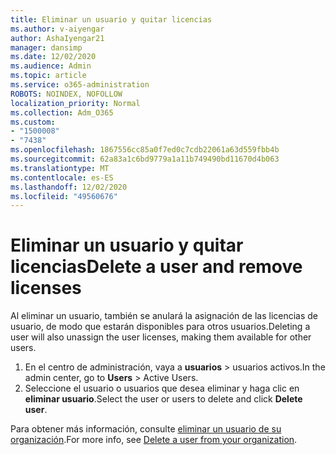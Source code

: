 ```yaml
---
title: Eliminar un usuario y quitar licencias
ms.author: v-aiyengar
author: AshaIyengar21
manager: dansimp
ms.date: 12/02/2020
ms.audience: Admin
ms.topic: article
ms.service: o365-administration
ROBOTS: NOINDEX, NOFOLLOW
localization_priority: Normal
ms.collection: Adm_O365
ms.custom:
- "1500008"
- "7438"
ms.openlocfilehash: 1867556cc85a0f7ed0c7cdb22061a63d559fbb4b
ms.sourcegitcommit: 62a83a1c6bd9779a1a11b749490bd11670d4b063
ms.translationtype: MT
ms.contentlocale: es-ES
ms.lasthandoff: 12/02/2020
ms.locfileid: "49560676"
---
```

# <a name="delete-a-user-and-remove-licenses"></a><span data-ttu-id="baace-102">Eliminar un usuario y quitar licencias</span><span class="sxs-lookup"><span data-stu-id="baace-102">Delete a user and remove licenses</span></span>

<span data-ttu-id="baace-103">Al eliminar un usuario, también se anulará la asignación de las licencias de usuario, de modo que estarán disponibles para otros usuarios.</span><span class="sxs-lookup"><span data-stu-id="baace-103">Deleting a user will also unassign the user licenses, making them available for other users.</span></span> 
1. <span data-ttu-id="baace-104">En el centro de administración, vaya a **usuarios** > usuarios activos.</span><span class="sxs-lookup"><span data-stu-id="baace-104">In the admin center, go to **Users** > Active Users.</span></span>
1. <span data-ttu-id="baace-105">Seleccione el usuario o usuarios que desea eliminar y haga clic en **eliminar usuario**.</span><span class="sxs-lookup"><span data-stu-id="baace-105">Select the user or users to delete and click **Delete user**.</span></span>

<span data-ttu-id="baace-106">Para obtener más información, consulte [eliminar un usuario de su organización](https://docs.microsoft.com/microsoft-365/admin/add-users/delete-a-user).</span><span class="sxs-lookup"><span data-stu-id="baace-106">For more info, see [Delete a user from your organization](https://docs.microsoft.com/microsoft-365/admin/add-users/delete-a-user).</span></span> 